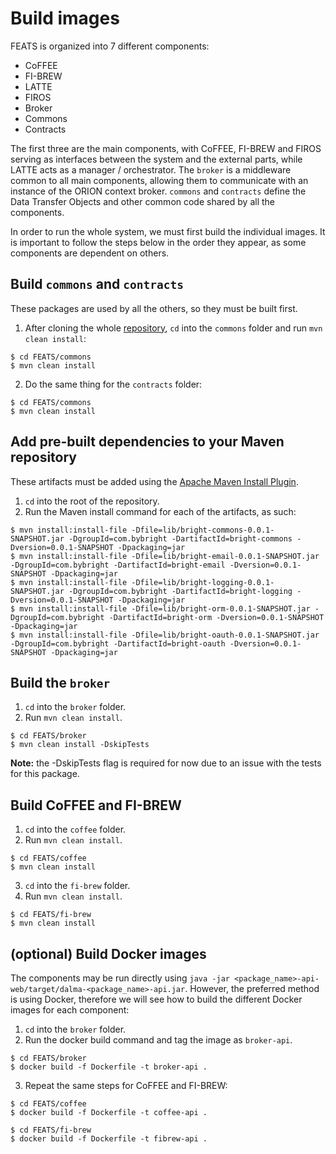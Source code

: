 # Build images

FEATS is organized into 7 different components:
<ul>
    <li>CoFFEE</li>
    <li>FI-BREW</li>
    <li>LATTE</li>
    <li>FIROS</li>
    <li>Broker</li>
    <li>Commons</li>
    <li>Contracts</li>
</ul>
  
The first three are the main components, with CoFFEE, FI-BREW and FIROS serving as interfaces between the system and the external parts, while LATTE acts as a manager / orchestrator. The `broker` is a middleware common to all main components, allowing them to communicate with an instance of the ORION context broker. `commons` and `contracts` define the Data Transfer Objects and other common code shared by all the components.

In order to run the whole system, we must first build the individual images. It is important to follow the steps below in the order they appear, as some components are dependent on others.

## Build `commons` and `contracts`

These packages are used by all the others, so they must be built first.

1. After cloning the whole [repository](https://github.com/Dalma-Systems/FEATS), `cd` into the `commons` folder and run `mvn clean install`:
```shell
$ cd FEATS/commons
$ mvn clean install
```
2. Do the same thing for the `contracts` folder:
```shell
$ cd FEATS/commons
$ mvn clean install
```

## Add pre-built dependencies to your Maven repository

These artifacts must be added using the [Apache Maven Install Plugin](https://maven.apache.org/plugins/maven-install-plugin/usage.html).

1. `cd` into the root of the repository.
2. Run the Maven install command for each of the artifacts, as such:
```shell
$ mvn install:install-file -Dfile=lib/bright-commons-0.0.1-SNAPSHOT.jar -DgroupId=com.bybright -DartifactId=bright-commons -Dversion=0.0.1-SNAPSHOT -Dpackaging=jar
$ mvn install:install-file -Dfile=lib/bright-email-0.0.1-SNAPSHOT.jar -DgroupId=com.bybright -DartifactId=bright-email -Dversion=0.0.1-SNAPSHOT -Dpackaging=jar
$ mvn install:install-file -Dfile=lib/bright-logging-0.0.1-SNAPSHOT.jar -DgroupId=com.bybright -DartifactId=bright-logging -Dversion=0.0.1-SNAPSHOT -Dpackaging=jar
$ mvn install:install-file -Dfile=lib/bright-orm-0.0.1-SNAPSHOT.jar -DgroupId=com.bybright -DartifactId=bright-orm -Dversion=0.0.1-SNAPSHOT -Dpackaging=jar
$ mvn install:install-file -Dfile=lib/bright-oauth-0.0.1-SNAPSHOT.jar -DgroupId=com.bybright -DartifactId=bright-oauth -Dversion=0.0.1-SNAPSHOT -Dpackaging=jar
```

## Build the `broker`

1. `cd` into the `broker` folder.
2. Run `mvn clean install`.
```shell
$ cd FEATS/broker
$ mvn clean install -DskipTests
```
**Note:** the -DskipTests flag is required for now due to an issue with the tests for this package.

## Build CoFFEE and FI-BREW

1. `cd` into the `coffee` folder.
2. Run `mvn clean install`.
```shell
$ cd FEATS/coffee
$ mvn clean install
```
3. `cd` into the `fi-brew` folder.
4. Run `mvn clean install`.
```shell
$ cd FEATS/fi-brew
$ mvn clean install
```

## (optional) Build Docker images

The components may be run directly using `java -jar <package_name>-api-web/target/dalma-<package_name>-api.jar`. However, the preferred method is using Docker, therefore we will see how to build the different Docker images for each component:

1. `cd` into the `broker` folder.
2. Run the docker build command and tag the image as `broker-api`.
```shell
$ cd FEATS/broker
$ docker build -f Dockerfile -t broker-api .
```
3. Repeat the same steps for CoFFEE and FI-BREW:
```shell
$ cd FEATS/coffee
$ docker build -f Dockerfile -t coffee-api .
```
```shell
$ cd FEATS/fi-brew
$ docker build -f Dockerfile -t fibrew-api .
```